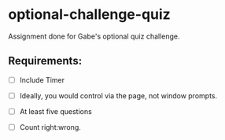 # optional-challenge-quiz
Assignment done for Gabe's optional quiz challenge.

## Requirements: 
- [ ] Include Timer
- [ ] Ideally, you would control via the page, not window prompts.
- [ ] At least five questions
- [ ] Count right:wrong.

